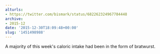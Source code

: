 ```yaml
---
alturls:
- https://twitter.com/bismark/status/682262324967784448
archive:
- 2015-12
date: '2015-12-30T18:09:48+00:00'
slug: '1451498988'
---
```


A majority of this week's caloric intake had been in the form of bratwurst.

